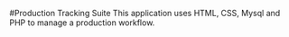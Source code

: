 #Production Tracking Suite
This application uses HTML, CSS, Mysql and PHP to manage a production workflow.

